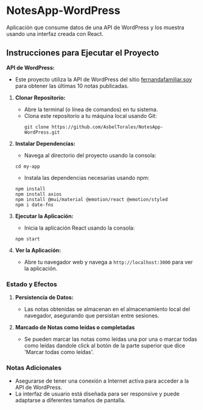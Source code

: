 # NotesApp-WordPress
Aplicación que consume datos de una API de WordPress y los muestra usando una interfaz creada con React.

## Instrucciones para Ejecutar el Proyecto

 **API de WordPress:**
   - Este proyecto utiliza la API de WordPress del sitio [fernandafamiliar.soy](https://fernandafamiliar.soy) para obtener las últimas 10 notas publicadas.

1. **Clonar Repositorio:**
   - Abre la terminal (o línea de comandos) en tu sistema.
   - Clona este repositorio a tu máquina local usando Git:
     ```
     git clone https://github.com/AsbelTorales/NotesApp-WordPress.git
     ```
   
2. **Instalar Dependencias:**
    - Navega al directorio del proyecto usando la consola:
     ```
     cd my-app
     
     ```
    - Instala las dependencias necesarias usando npm:
     ```
     npm install
     npm install axios
     npm install @mui/material @emotion/react @emotion/styled
     npm i date-fns
     
     ```

3. **Ejecutar la Aplicación:**
    - Inicia la aplicación React usando la consola:
     ```
     npm start
     ```

4. **Ver la Aplicación:**
   - Abre tu navegador web y navega a `http://localhost:3000` para ver la aplicación.

### Estado y Efectos
1. **Persistencia de Datos:**
   - Las notas obtenidas se almacenan en el almacenamiento local del navegador, asegurando que persistan entre sesiones.

2. **Marcado de Notas como leídas o completadas**
   - Se pueden marcar las notas como leídas una por una o marcar todas como leídas dandole click al botón de la parte superior que dice 'Marcar todas como leídas'.

### Notas Adicionales
- Asegurarse de tener una conexión a Internet activa para acceder a la API de WordPress.
- La interfaz de usuario está diseñada para ser responsive y puede adaptarse a diferentes tamaños de pantalla.



